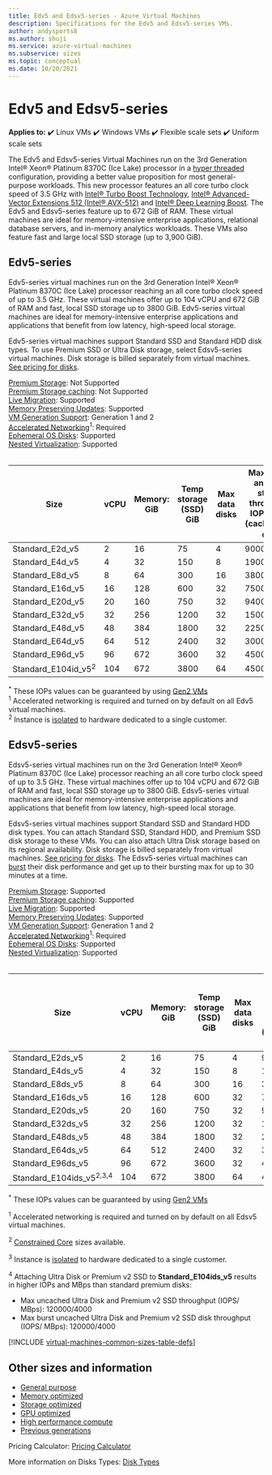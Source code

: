 ```yaml
---
title: Edv5 and Edsv5-series - Azure Virtual Machines
description: Specifications for the Edv5 and Edsv5-series VMs.
author: andysports8
ms.author: shuji
ms.service: azure-virtual-machines
ms.subservice: sizes
ms.topic: conceptual
ms.date: 10/20/2021
---
```


# Edv5 and Edsv5-series

**Applies to:** :heavy_check_mark: Linux VMs :heavy_check_mark: Windows VMs :heavy_check_mark: Flexible scale sets :heavy_check_mark: Uniform scale sets

The Edv5 and Edsv5-series Virtual Machines run on the 3rd Generation Intel&reg; Xeon&reg; Platinum 8370C (Ice Lake) processor in a [hyper threaded](https://www.intel.com/content/www/us/en/architecture-and-technology/hyper-threading/hyper-threading-technology.html) configuration, providing a better value proposition for most general-purpose workloads. This new processor features an all core turbo clock speed of 3.5 GHz with [Intel&reg; Turbo Boost Technology](https://www.intel.com/content/www/us/en/architecture-and-technology/turbo-boost/turbo-boost-technology.html), [Intel&reg; Advanced-Vector Extensions 512 (Intel&reg; AVX-512)](https://www.intel.com/content/www/us/en/architecture-and-technology/avx-512-overview.html) and [Intel&reg; Deep Learning Boost](https://software.intel.com/content/www/us/en/develop/topics/ai/deep-learning-boost.html). The Edv5 and Edsv5-series feature up to 672 GiB of RAM. These virtual machines are ideal for memory-intensive enterprise applications, relational database servers, and in-memory analytics workloads. These VMs also feature fast and large local SSD storage (up to 3,900 GiB).

## Edv5-series

Edv5-series virtual machines run on the 3rd Generation Intel® Xeon® Platinum 8370C (Ice Lake) processor reaching an all core turbo clock speed of up to 3.5 GHz.  These virtual machines offer up to 104 vCPU and 672 GiB of RAM and fast, local SSD storage up to 3800 GiB. Edv5-series virtual machines are ideal for memory-intensive enterprise applications and applications that benefit from low latency, high-speed local storage.

Edv5-series virtual machines support Standard SSD and Standard HDD disk types. To use Premium SSD or Ultra Disk storage, select Edsv5-series virtual machines. Disk storage is billed separately from virtual machines. [See pricing for disks](https://azure.microsoft.com/pricing/details/managed-disks/).

[Premium Storage](premium-storage-performance.md): Not Supported<br>
[Premium Storage caching](premium-storage-performance.md): Not Supported<br>
[Live Migration](maintenance-and-updates.md): Supported<br>
[Memory Preserving Updates](maintenance-and-updates.md): Supported<br>
[VM Generation Support](generation-2.md): Generation 1 and 2<br>
[Accelerated Networking](/azure/virtual-network/create-vm-accelerated-networking-cli)<sup>1</sup>: Required <br>
[Ephemeral OS Disks](ephemeral-os-disks.md): Supported <br>
[Nested Virtualization](/virtualization/hyper-v-on-windows/user-guide/nested-virtualization): Supported <br><br>

| Size | vCPU | Memory: GiB | Temp storage (SSD) GiB | Max data disks | Max cached and temp storage throughput: IOPS/MBps (cache size in GiB)<sup>*</sup> | Max NICs |Max network egress bandwidth (Mbps) |
|---|---|---|---|---|---|---|---|
| Standard_E2d_v5                | 2   | 16  | 75   | 4  | 9000/125    | 2 | 12500 |
| Standard_E4d_v5                | 4   | 32  | 150  | 8  | 19000/250   | 2 | 12500 |
| Standard_E8d_v5                | 8   | 64  | 300  | 16 | 38000/500   | 4 | 12500 |
| Standard_E16d_v5               | 16  | 128 | 600  | 32 | 75000/1000  | 8 | 12500 |
| Standard_E20d_v5               | 20  | 160 | 750  | 32 | 94000/1250  | 8 | 12500  |
| Standard_E32d_v5               | 32  | 256 | 1200 | 32 | 150000/2000 | 8 | 16000  |
| Standard_E48d_v5               | 48  | 384 | 1800 | 32 | 225000/3000 | 8 | 24000  |
| Standard_E64d_v5               | 64  | 512 | 2400 | 32 | 300000/4000 | 8 | 30000  |
| Standard_E96d_v5               | 96  | 672 | 3600 | 32 | 450000/4000 | 8 | 35000  |
| Standard_E104id_v5<sup>2</sup> | 104 | 672 | 3800 | 64 | 450000/4000 | 8 | 100000 |

<sup>*</sup> These IOPs values can be guaranteed by using [Gen2 VMs](generation-2.md)<br>
<sup>1</sup> Accelerated networking is required and turned on by default on all Edv5 virtual machines.<br>
<sup>2</sup> Instance is [isolated](/azure/security/fundamentals/isolation-choices#compute-isolation) to hardware dedicated to a single customer.


## Edsv5-series

Edsv5-series virtual machines run on the 3rd Generation Intel® Xeon® Platinum 8370C (Ice Lake) processor reaching an all core turbo clock speed of up to 3.5 GHz.  These virtual machines offer up to 104 vCPU and 672 GiB of RAM and fast, local SSD storage up to 3800 GiB. Edsv5-series virtual machines are ideal for memory-intensive enterprise applications and applications that benefit from low latency, high-speed local storage.

Edsv5-series virtual machines support Standard SSD and Standard HDD disk types. You can attach Standard SSD, Standard HDD, and Premium SSD disk storage to these VMs. You can also attach Ultra Disk storage based on its regional availability. Disk storage is billed separately from virtual machines. [See pricing for disks](https://azure.microsoft.com/pricing/details/managed-disks/). The Edsv5-series virtual machines can [burst](disk-bursting.md) their disk performance and get up to their bursting max for up to 30 minutes at a time.

[Premium Storage](premium-storage-performance.md): Supported<br>
[Premium Storage caching](premium-storage-performance.md): Supported<br>
[Live Migration](maintenance-and-updates.md): Supported<br>
[Memory Preserving Updates](maintenance-and-updates.md): Supported<br>
[VM Generation Support](generation-2.md): Generation 1 and 2<br>
[Accelerated Networking](/azure/virtual-network/create-vm-accelerated-networking-cli)<sup>1</sup>: Required <br>
[Ephemeral OS Disks](ephemeral-os-disks.md): Supported <br>
[Nested Virtualization](/virtualization/hyper-v-on-windows/user-guide/nested-virtualization): Supported <br>
<br>

| Size | vCPU | Memory: GiB | Temp storage (SSD) GiB | Max data disks | Max cached and temp storage throughput: IOPS/MBps (cache size in GiB)<sup>*</sup> | Max uncached disk throughput: IOPS/MBps | Max burst uncached disk throughput: IOPS/MBps | Max NICs | Max network egress bandwidth (Mbps) |
|---|---|---|---|---|---|---|---|---|---|
| Standard_E2ds_v5                  | 2   | 16  | 75   | 4  | 9000/125    | 3750/85      | 10000/1200 | 2 | 12500 |
| Standard_E4ds_v5                  | 4   | 32  | 150  | 8  | 19000/250   | 6400/145     | 20000/1200 | 2 | 12500 |
| Standard_E8ds_v5                  | 8   | 64  | 300  | 16 | 38000/500   | 12800/290    | 20000/1200 | 4 | 12500 |
| Standard_E16ds_v5                 | 16  | 128 | 600  | 32 | 75000/1000  | 25600/600    | 40000/1200 | 8 | 12500 |
| Standard_E20ds_v5                 | 20  | 160 | 750  | 32 | 94000/1250  | 32000/750    | 64000/1600 | 8 | 12500  |
| Standard_E32ds_v5                 | 32  | 256 | 1200 | 32 | 150000/2000 | 51200/865    | 80000/2000 | 8 | 16000  |
| Standard_E48ds_v5                 | 48  | 384 | 1800 | 32 | 225000/3000 | 76800/1315   | 80000/3000 | 8 | 24000  |
| Standard_E64ds_v5                 | 64  | 512 | 2400 | 32 | 375000/4000 | 80000/1735   | 80000/3000 | 8 | 30000  |
| Standard_E96ds_v5                 | 96  | 672 | 3600 | 32 | 450000/4000 | 80000/2600   | 80000/4000 | 8 | 35000  |
| Standard_E104ids_v5<sup>2,3,4</sup> | 104 | 672 | 3800 | 64 | 450000/4000 | 120000/4000  | 120000/4000 | 8 | 100000 |

<sup>*</sup> These IOPs values can be guaranteed by using [Gen2 VMs](generation-2.md)

<sup>1</sup> Accelerated networking is required and turned on by default on all Edsv5 virtual machines.

<sup>2</sup> [Constrained Core](constrained-vcpu.md) sizes available.

<sup>3</sup> Instance is [isolated](/azure/security/fundamentals/isolation-choices#compute-isolation) to hardware dedicated to a single customer.

<sup>4</sup> Attaching Ultra Disk or Premium v2 SSD to **Standard_E104ids_v5** results in higher IOPs and MBps than standard premium disks:
- Max uncached Ultra Disk and Premium v2 SSD throughput (IOPS/ MBps): 120000/4000 
- Max burst uncached Ultra Disk and Premium v2 SSD disk throughput (IOPS/ MBps): 120000/4000


[!INCLUDE [virtual-machines-common-sizes-table-defs](../../includes/virtual-machines-common-sizes-table-defs.md)]

## Other sizes and information

- [General purpose](sizes-general.md)
- [Memory optimized](sizes-memory.md)
- [Storage optimized](sizes-storage.md)
- [GPU optimized](sizes-gpu.md)
- [High performance compute](sizes-hpc.md)
- [Previous generations](sizes-previous-gen.md)

Pricing Calculator: [Pricing Calculator](https://azure.microsoft.com/pricing/calculator/)

More information on Disks Types: [Disk Types](./disks-types.md#ultra-disks)
